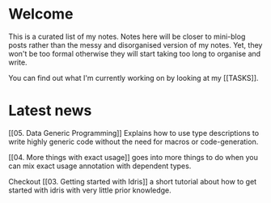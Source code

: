 # Welcome

This is a curated list of my notes. Notes here will be closer to mini-blog posts rather than
the messy and disorganised version of my notes. Yet, they won't be too formal otherwise they will start taking too long to organise and write.

You can find out what I'm currently working on by looking at my [[TASKS]].

# Latest news

[[05. Data Generic Programming]] Explains how to use type descriptions to write highly generic code without the need for macros or code-generation.

[[04. More things with exact usage]] goes into more things to do when you can mix exact usage annotation with dependent types.

Checkout [[03. Getting started with Idris]] a short tutorial about how to get started with idris with very little prior knowledge.

